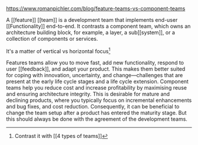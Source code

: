 https://www.romanpichler.com/blog/feature-teams-vs-component-teams

A [[feature]] [[team]] is a development team that implements end-user [[Functionality]] end-to-end. It contrasts a component team, which owns an architecture building block, for example, a layer, a sub[[system]], or a collection of components or services.

It's a matter of vertical vs horizontal focus[^1]

Features teams allow you to move fast, add new functionality, respond to user [[feedback]], and adapt your product. This makes them better suited for coping with innovation, uncertainty, and change—challenges that are present at the early life cycle stages and a life cycle extension. Component teams help you reduce cost and increase profitability by maximising reuse and ensuring architecture integrity. This is desirable for mature and declining products, where you typically focus on incremental enhancements and bug fixes, and cost reduction. Consequently, it can be beneficial to change the team setup after a product has entered the maturity stage. But this should always be done with the agreement of the development teams.

[^1]: Contrast it with [[4 types of teams]]
